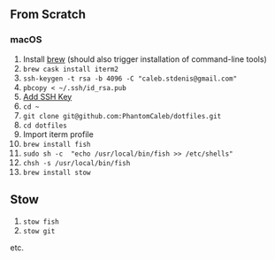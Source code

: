 ## From Scratch
### macOS
1. Install [brew](https://brew.sh/) (should also trigger installation of command-line tools)
1. `brew cask install iterm2`
1. `ssh-keygen -t rsa -b 4096 -C "caleb.stdenis@gmail.com"`
1. `pbcopy < ~/.ssh/id_rsa.pub`
1. [Add SSH Key](https://github.com/settings/ssh/new)
1. `cd ~`
1. `git clone git@github.com:PhantomCaleb/dotfiles.git`
1. `cd dotfiles`
1. Import iterm profile
1. `brew install fish`
1. `sudo sh -c  "echo /usr/local/bin/fish >> /etc/shells"`
1. `chsh -s /usr/local/bin/fish`
1. `brew install stow`

## Stow
1. `stow fish`
1. `stow git`

etc.
